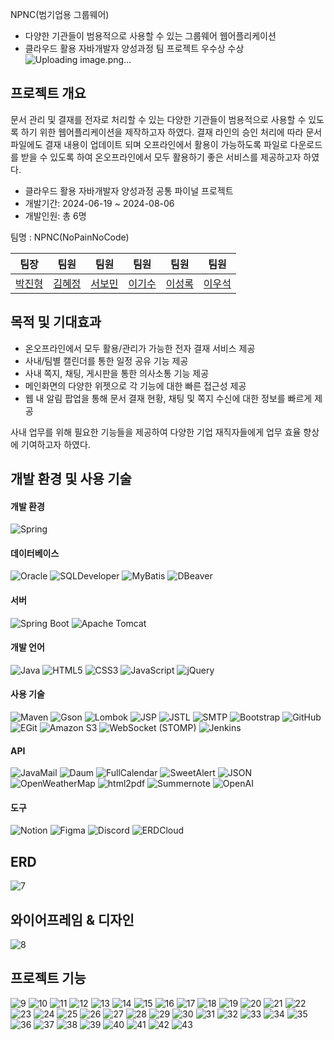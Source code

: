 
NPNC(범기업용 그룹웨어)

* 다양한 기관들이 범용적으로 사용할 수 있는 그룹웨어 웹어플리케이션
* 클라우드 활용 자바개발자 양성과정 팀 프로젝트 우수상 수상
![Uploading image.png…]()


## 프로젝트 개요

문서 관리 및 결재를 전자로 처리할 수 있는 다양한 기관들이 범용적으로 사용할 수 있도록 하기 위한 웹어플리케이션을 제작하고자 하였다. 결재 라인의 승인 처리에 따라 문서 파일에도 결재 내용이 업데이트 되며 오프라인에서 활용이 가능하도록 파일로 다운로드를 받을 수 있도록 하여 온오프라인에서 모두 활용하기 좋은 서비스를 제공하고자 하였다.

- 클라우드 활용 자바개발자 양성과정 공통 파이널 프로젝트
- 개발기간: 2024-06-19 ~ 2024-08-06
- 개발인원: 총 6명

팀명 : NPNC(NoPainNoCode)

| 팀장 | 팀원 | 팀원 | 팀원 | 팀원 | 팀원 |
| --- | --- | --- | --- | --- | --- |
| [박진형](https://github.com/JinHyung-dev) | [김혜정](https://github.com/kimhyejeongd) | [서보민](https://github.com/hiusbm01) | [이기수](https://github.com/Kisoo123) | [이성록](https://github.com/evergreen93) | [이우석](https://github.com/lws9) |

## 목적 및 기대효과

- 온오프라인에서 모두 활용/관리가 가능한 전자 결재 서비스 제공
- 사내/팀별 캘린더를 통한 일정 공유 기능 제공
- 사내 쪽지, 채팅, 게시판을 통한 의사소통 기능 제공
- 메인화면의 다양한 위젯으로 각 기능에 대한 빠른 접근성 제공
- 웹 내 알림 팝업을 통해 문서 결재 현황, 채팅 및 쪽지 수신에 대한 정보를 빠르게 제공

사내 업무를 위해 필요한 기능들을 제공하여 다양한 기업 재직자들에게 업무 효율 향상에 기여하고자 하였다.

## 개발 환경 및 사용 기술
#### 개발 환경
![Spring](https://img.shields.io/badge/Spring-6DB33F?style=flat-square&logo=spring&logoColor=white)
#### 데이터베이스 
![Oracle](https://img.shields.io/badge/Oracle-F80000?style=flat-square&logo=oracle&logoColor=white) ![SQLDeveloper](https://img.shields.io/badge/SQL%20Developer-2E86C1?style=flat-square) ![MyBatis](https://img.shields.io/badge/MyBatis-DC382D?style=flat-square&logo=mybatis&logoColor=white) ![DBeaver](https://img.shields.io/badge/DBeaver-372923?style=flat-square&logo=dbeaver&logoColor=white)
#### 서버
![Spring Boot](https://img.shields.io/badge/Spring%20Boot-6DB33F?style=flat-square&logo=springboot&logoColor=white)
![Apache Tomcat](https://img.shields.io/badge/Apache%20Tomcat-F8DC75?style=flat-square&logo=apache-tomcat&logoColor=black)
#### 개발 언어
![Java](https://img.shields.io/badge/Java-007396?style=flat-square&logo=java&logoColor=white)
![HTML5](https://img.shields.io/badge/HTML5-E34F26?style=flat-square&logo=html5&logoColor=white)
![CSS3](https://img.shields.io/badge/CSS3-1572B6?style=flat-square&logo=css3&logoColor=white)
![JavaScript](https://img.shields.io/badge/JavaScript-F7DF1E?style=flat-square&logo=javascript&logoColor=black)
![jQuery](https://img.shields.io/badge/jQuery-0769AD?style=flat-square&logo=jquery&logoColor=white)
#### 사용 기술
![Maven](https://img.shields.io/badge/Maven-C71A36?style=flat-square&logo=apache-maven&logoColor=white)
![Gson](https://img.shields.io/badge/Gson-FFCA28?style=flat-square)
![Lombok](https://img.shields.io/badge/Lombok-9C0201?style=flat-square&logo=lombok&logoColor=white)
![JSP](https://img.shields.io/badge/JSP-FF7800?style=flat-square)
![JSTL](https://img.shields.io/badge/JSTL-1B6AC6?style=flat-square)
![SMTP](https://img.shields.io/badge/SMTP-44546A?style=flat-square)
![Bootstrap](https://img.shields.io/badge/Bootstrap-7952B3?style=flat-square&logo=bootstrap&logoColor=white)
![GitHub](https://img.shields.io/badge/GitHub-181717?style=flat-square&logo=github&logoColor=white)
![EGit](https://img.shields.io/badge/EGit-F05032?style=flat-square&logo=git&logoColor=white)
![Amazon S3](https://img.shields.io/badge/Amazon%20S3-569A31?style=flat-square&logo=amazon-s3&logoColor=white)
![WebSocket (STOMP)](https://img.shields.io/badge/WebSocket%20(STOMP)-009688?style=flat-square)
![Jenkins](https://img.shields.io/badge/Jenkins-D24939?style=flat-square&logo=jenkins&logoColor=white)
#### API
![JavaMail](https://img.shields.io/badge/JavaMail-007396?style=flat-square)
![Daum](https://img.shields.io/badge/Daum%20주소검색-F0254F?style=flat-square)
![FullCalendar](https://img.shields.io/badge/FullCalendar-3F51B5?style=flat-square)
![SweetAlert](https://img.shields.io/badge/SweetAlert-FFCA28?style=flat-square)
![JSON](https://img.shields.io/badge/JSON-5E5C5C?style=flat-square&logo=json&logoColor=white)
![OpenWeatherMap](https://img.shields.io/badge/OpenWeatherMap-FF9800?style=flat-square)
![html2pdf](https://img.shields.io/badge/html2pdf-0A66C2?style=flat-square)
![Summernote](https://img.shields.io/badge/Summernote-4A148C?style=flat-square)
![OpenAI](https://img.shields.io/badge/OpenAI-412991?style=flat-square&logo=openai&logoColor=white)
#### 도구
![Notion](https://img.shields.io/badge/Notion-000000?style=flat-square&logo=notion&logoColor=white)
![Figma](https://img.shields.io/badge/Figma-F24E1E?style=flat-square&logo=figma&logoColor=white)
![Discord](https://img.shields.io/badge/Discord-5865F2?style=flat-square&logo=discord&logoColor=white)
![ERDCloud](https://img.shields.io/badge/ERDCloud-FF9800?style=flat-square)

## ERD
![7](assets/7.jpg)

## 와이어프레임 & 디자인
![8](assets/8.jpg)

## 프로젝트 기능
![9](assets/9.jpg)
![10](assets/10.jpg)
![11](assets/11.jpg)
![12](assets/12.jpg)
![13](assets/13.jpg)
![14](assets/14.jpg)
![15](assets/15.jpg)
![16](assets/16.jpg)
![17](assets/17.jpg)
![18](assets/18.jpg)
![19](assets/19.jpg)
![20](assets/20.jpg)
![21](assets/21.jpg)
![22](assets/22.jpg)
![23](assets/23.jpg)
![24](assets/24.jpg)
![25](assets/25.jpg)
![26](assets/26.jpg)
![27](assets/27.jpg)
![28](assets/28.jpg)
![29](assets/29.jpg)
![30](assets/30.jpg)
![31](assets/31.jpg)
![32](assets/32.jpg)
![33](assets/33.jpg)
![34](assets/34.jpg)
![35](assets/35.jpg)
![36](assets/36.jpg)
![37](assets/37.jpg)
![38](assets/38.jpg)
![39](assets/39.jpg)
![40](assets/40.jpg)
![41](assets/41.jpg)
![42](assets/42.jpg)
![43](assets/43.jpg)
